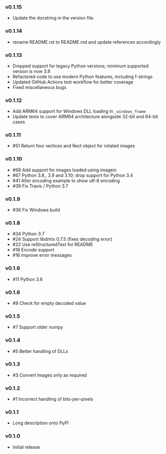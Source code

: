 ### v0.1.15

* Update the docstring in the version file.

### v0.1.14

* rename README.rst to README.md and update references accordingly

### v0.1.13

* Dropped support for legacy Python versions; minimum supported version is now 3.8
* Refactored code to use modern Python features, including f-strings
* Updated GitHub Actions test workflow for better coverage
* Fixed miscellaneous bugs

### v0.1.12

* Add ARM64 support for Windows DLL loading in `_windows_fname`
* Update tests to cover ARM64 architecture alongside 32-bit and 64-bit cases

### v0.1.11

* #51 Return four vertices and Rect object for rotated images

### v0.1.10

* #68 Add support for images loaded using imageio
* #67 Python 3.8., 3.9 and 3.10; drop support for Python 3.4
* #41 Alter encoding example to show utf-8 encoding
* #39 Fix Travis / Python 3.7

### v0.1.9

* #36 Fix Windows build

### v0.1.8

* #34 Python 3.7
* #24 Support libdmtx 0.7.5 (fixes decoding error)
* #22 Use reStructuredText for README
* #18 Encode support
* #16 Improve error messages

### v0.1.6

* #11 Python 3.6

### v0.1.6

* #9 Check for empty decoded value

### v0.1.5

* #7 Support older numpy

### v0.1.4

* #5 Better handling of DLLs

### v0.1.3

* #3 Convert images only as required

### v0.1.2

* #1 Incorrect handling of bits-per-pixels

### v0.1.1

* Long description onto PyPI

### v0.1.0

* Initial release
